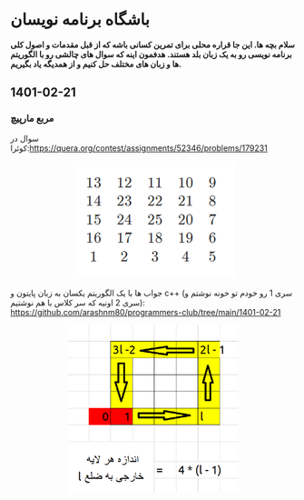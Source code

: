 # باشگاه برنامه نویسان
**سلام بچه ها. این جا قراره محلی برای تمرین کسانی باشه که از قبل مقدمات و اصول کلی برنامه نویسی رو به یک زبان بلد هستند. هدفمون اینه که سوال های چالشی رو با الگوریتم ها و زبان های مختلف حل کنیم و از همدیگه یاد بگیریم.**
## 1401-02-21
### مربع مارپیچ
سوال در کوئرا:https://quera.org/contest/assignments/52346/problems/179231

<p align="center">
  <img src="1401-02-21/problem.png">
</p>

جواب ها با یک الگوریتم یکسان به زبان پایتون و c++ (سری 1 رو خودم تو خونه نوشتم و سری 2 اونیه که سر کلاس با هم نوشتیم): https://github.com/arashnm80/programmers-club/tree/main/1401-02-21

<p align="center">
  <img width="300" src="1401-02-21/1401-02-21.png">
</p>
